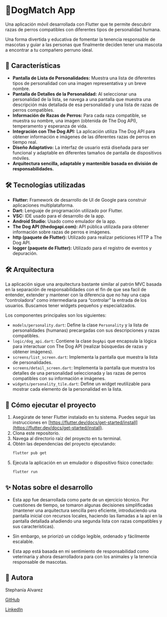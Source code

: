 # 🐶DogMatch App

Una aplicación móvil desarrollada con Flutter que te permite descubrir razas de perros compatibles con diferentes tipos de personalidad humana.

Una forma divertida y educativa de fomentar la tenencia responsable de mascotas y guiar a las personas que finalmente deciden tener una mascota a encontrar a tu compañero perruno ideal.

## 📱 Características

* **Pantalla de Lista de Personalidades:** Muestra una lista de diferentes tipos de personalidad con una imagen representativa y un breve nombre.
* **Pantalla de Detalles de la Personalidad:** Al seleccionar una personalidad de la lista, se navega a una pantalla que muestra una descripción más detallada de esa personalidad y una lista de razas de perros compatibles.
* **Información de Razas de Perros:** Para cada raza compatible, se muestra su nombre, una imagen (obtenida de The Dog API), temperamento y esperanza de vida.
* **Integración con The Dog API:** La aplicación utiliza The Dog API para obtener información e imágenes de las diferentes razas de perros en tiempo real.
* **Diseño Adaptativo:** La interfaz de usuario está diseñada para ser funcional y adaptable en diferentes tamaños de pantalla de dispositivos móviles.
* **Arquitectura sencilla, adaptable y mantenible basada en división de responsabilidades.**

## 🛠️ Tecnologías utilizadas

* **Flutter:** Framework de desarrollo de UI de Google para construir aplicaciones multiplataforma.
* **Dart:** Lenguaje de programación utilizado por Flutter.
* **VSC:** IDE usado para el desarrollo de la app.
* **Android Studio:** Usado como emulador de la app.
* **The Dog API (thedogapi.com):** API pública utilizada para obtener información sobre razas de perros e imágenes.
* **http (paquete de Flutter):** Utilizado para realizar peticiones HTTP a The Dog API.
* **logger (paquete de Flutter):** Utilizado para el registro de eventos y depuración.

## 🛠️ Arquitectura

La aplicación sigue una arquitectura bastante similar al patrón MVC basada en la separación de responsabilidades con el fin de que sea facil de entender, extender y mantener con la diferencia que no hay una capa “controladora” como intermediaria para “controlar” la entrada de los usuarios. Buscamos tener widgets pequeños y especializados.

Los componentes principales son los siguientes:

* `models/personality.dart`: Define la clase `Personality` y la lista de personalidades (humanas) precargadas con sus descripciones y razas compatibles.
* `logic/dog_api.dart`: Contiene la clase `DogApi` que encapsula la lógica para interactuar con The Dog API (realizar búsquedas de razas y obtener imágenes).
* `screens/list_screen.dart`: Implementa la pantalla que muestra la lista de personalidades.
* `screens/detail_screen.dart`: Implementa la pantalla que muestra los detalles de una personalidad seleccionada y las razas de perros compatibles con su información e imágenes.
* `widgets/personality_tile.dart`: Define un widget reutilizable para mostrar cada elemento de la personalidad en la lista.

## 🚀 Cómo ejecutar el proyecto

1.  Asegúrate de tener Flutter instalado en tu sistema. Puedes seguir las instrucciones en [https://flutter.dev/docs/get-started/install](https://flutter.dev/docs/get-started/install).
2.  Clona este repositorio.
3.  Navega al directorio raíz del proyecto en tu terminal.
4.  Obtén las dependencias del proyecto ejecutando:
    ```bash
    flutter pub get
    ```
5.  Ejecuta la aplicación en un emulador o dispositivo físico conectado:
    ```bash
    flutter run
    ```

## ✨ Notas sobre el desarrollo

* Esta app fue desarrollada como parte de un ejercicio técnico. Por cuestiones de tiempo, se tomaron algunas decisiones simplificadas (mantener una arquitectura sencilla pero eficiente, introduciendo una pantalla inicial con recursos locales, haciendo las llamadas a la api en la pantalla detallada añadiendo una segunda lista con razas compatibles y sus características).

* Sin embargo, se priorizó un código legible, ordenado y fácilmente escalable.

* Esta app está basada en mi sentimiento de responsabilidad como veterinaria y ahora desarrolladora para con los animales y la tenencia responsable de mascotas.

## 👤 Autora

Stephanía Alvarez

[GitHub](https://github.com/Steph123123)

[LinkedIn](https://www.linkedin.com/in/stephaniaalvarezwebdeveloper/)